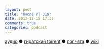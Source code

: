 ```yaml
---
layout: post
title: "После РT 319"
date: 2012-12-15 17:31
comments: true
categories: podcast
---
```

[аудио](http://cdn.radio-t.com/rt319post.mp3) ● [пиратский torrent](http://pirates.radio-t.com/torrents/rt319post.mp3.torrent) ● [лог чата](http://chat.radio-t.com/logs/radio-t-319.html) ● [wiki](http://wiki.radio-t.com/%D0%9F%D0%BE%D1%81%D0%BB%D0%B5_%D0%A0%D0%A2_319) <audio src="http://cdn.radio-t.com/rt319post.mp3" preload="none">
